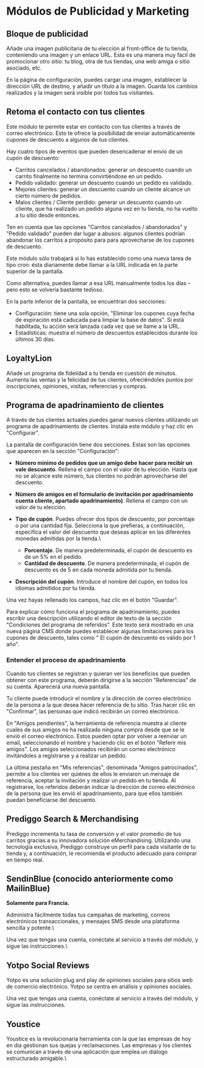 # Módulos de Publicidad y Marketing

## Bloque de publicidad <a href="#modulosdepublicidadymarketing-bloquedepublicidad" id="modulosdepublicidadymarketing-bloquedepublicidad"></a>

Añade una imagen publicitaria de tu elección al front-office de tu tienda, conteniendo una imagen y un enlace URL. Esta es una manera muy fácil de promocionar otro sitio: tu blog, otra de tus tiendas, una web amiga o sitio asociado, etc.

En la página de configuración, puedes cargar una imagen, establecer la dirección URL de destino, y añadir un título a la imagen. Guarda los cambios realizados y la imagen será visible por todos tus visitantes.

## Retoma el contacto con tus clientes <a href="#modulosdepublicidadymarketing-retomaelcontactocontusclientes" id="modulosdepublicidadymarketing-retomaelcontactocontusclientes"></a>

Este módulo te permite estar en contacto con tus clientes a través de correo electrónico. Esto te ofrece la posibilidad de enviar automáticamente cupones de descuento a algunos de tus clientes.

Hay cuatro tipos de eventos que pueden desencadenar el envío de un cupón de descuento:

* Carritos cancelados / abandonados: generar un descuento cuando un carrito finalmente no termina convirtiéndose en un pedido.
* Pedido validado: generar un descuento cuando un pedido es validado.
* Mejores clientes: generar un descuento cuando un cliente alcance un cierto número de pedidos.
* Malos clientes / Cliente perdido: generar un descuento cuando un cliente, que ha realizado un pedido alguna vez en tu tienda, no ha vuelto a tu sitio desde entonces.

Ten en cuenta que las opciones "Carritos cancelados / abandonados" y "Pedido validado" pueden dar lugar a abusos: algunos clientes podrían abandonar los carritos a propósito para para aprovecharse de los cupones de descuento.

Este módulo sólo trabajará si lo has establecido como una nueva tarea de tipo cron: ésta diariamente debe llamar a la URL indicada en la parte superior de la pantalla.

Como alternativa, puedes llamar a esa URL manualmente todos los días – pero esto se volvería bastante tedioso.

En la parte inferior de la pantalla, se encuentran dos secciones:

* Configuración: tiene una sola opción, "Eliminar los cupones cuya fecha de expiración está caducada para limpiar la base de datos". Si está habilitada, tu acción será lanzada cada vez que se llame a la URL.
* Estadísticas: muestra el número de descuentos establecidos durante los últimos 30 días.

## LoyaltyLion <a href="#modulosdepublicidadymarketing-loyaltylion" id="modulosdepublicidadymarketing-loyaltylion"></a>

Añade un programa de fidelidad a tu tienda en cuestión de minutos. Aumenta las ventas y la felicidad de tus clientes, ofreciéndoles puntos por  inscripciones, opiniones, visitas, referencias y compras.

## Programa de apadrinamiento de clientes <a href="#modulosdepublicidadymarketing-programadeapadrinamientodeclientes" id="modulosdepublicidadymarketing-programadeapadrinamientodeclientes"></a>

A través de tus clientes actuales puedes ganar nuevos clientes utilizando un programa de apadrinamiento de clientes. Instala este módulo y haz clic en "Configurar".

La pantalla de configuración tiene dos secciones. Estas son las opciones que aparecen en la sección "Configuración":

* **Número mínimo de pedidos que un amigo debe hacer para recibir un vale descuento**. Rellena el campo con el valor de tu elección. Hasta que no se alcance este número, tus clientes no podrán aprovecharse del descuento.
* **Número de amigos en el formulario de invitación por apadrinamiento cuenta cliente, apartado apadrinamiento)**. Rellena el campo con un valor de tu elección.
* **Tipo de cupón**. Puedes ofrecer dos tipos de descuento, por porcentaje o por una cantidad fija. Selecciona la que prefieras, a continuación, especifica el valor del descuento que deseas aplicar en las diferentes monedas admitidas por la tienda.\

  * **Porcentaje**. De manera predeterminada, el cupón de descuento es de un 5% en el pedido.
  * **Cantidad de descuento**. De manera predeterminada, el cupón de descuento es de 5 en cada moneda admitida por tu tienda.
* **Descripción del cupón**. Introduce el nombre del cupón, en todos los idiomas admitidos por tu tienda.

Una vez hayas rellenado los campos, haz clic en el botón "Guardar".

Para explicar cómo funciona el programa de apadrinamiento, puedes escribir una descripción utilizando el editor de texto de la sección "Condiciones del programa de referidos". Este texto será mostrado en una nueva página CMS donde puedes establecer algunas limitaciones para los cupones de descuento, tales como " El cupón de descuento es válido por 1 año".

### Entender el proceso de apadrinamiento  <a href="#modulosdepublicidadymarketing-entenderelprocesodeapadrinamiento" id="modulosdepublicidadymarketing-entenderelprocesodeapadrinamiento"></a>

Cuando tus clientes se registran y quieran ver los beneficios que pueden obtener con este programa, deberán dirigirse a la sección "Referencias" de su cuenta. Aparecerá una nueva pantalla.

Tu cliente puede introducir el nombre y la dirección de correo electrónico de la persona a la que desea hacer referencia de tu sitio. Tras hacer clic en "Confirmar", las personas que indicó recibirán un correo electrónico.

En "Amigos pendientes", la herramienta de referencia muestra al cliente cuales de sus amigos no ha realizado ninguna compra desde que se le envió el correo electrónico. Estos pueden optar por volver a reenviar un email, seleccionando el nombre y haciendo clic en el botón "Referir mis amigos". Los amigos seleccionados recibirán un correo electrónico invitándoles a registrarse y a realizar un pedido.

La última pestaña en "Mis referencias", denominada "Amigos patrocinados", permite a los clientes ver quiénes de ellos le enviaron un mensaje de referencia, aceptar la invitación y realizar un pedido en tu tienda. Al registrarse, los referidos deberán indicar la dirección de correo electrónico de la persona que les envió el apadrinamiento, para que ellos también puedan beneficiarse del descuento.

## Prediggo Search & Merchandising <a href="#modulosdepublicidadymarketing-prediggosearch-and-merchandising" id="modulosdepublicidadymarketing-prediggosearch-and-merchandising"></a>

Prediggo incrementa tu tasa de conversión y el valor promedio de tus carritos gracias a su innovadora solución eMerchandising. Utilizando una tecnología exclusiva, Prediggo construye un perfil para cada visitante de tu tienda y, a continuación, le recomienda el producto adecuado para comprar en tiempo real.

## SendinBlue (conocido anteriormente como MailinBlue) <a href="#modulosdepublicidadymarketing-sendinblue-conocidoanteriormentecomomailinblue" id="modulosdepublicidadymarketing-sendinblue-conocidoanteriormentecomomailinblue"></a>

**Solamente para Francia.**

Administra fácilmente todas tus campañas de marketing, correos electrónicos transaccionales, y mensajes SMS desde una plataforma sencilla y potente.\


Una vez que tengas una cuenta, conéctate al servicio a través del módulo, y sigue las instrucciones.\


## Yotpo Social Reviews <a href="#modulosdepublicidadymarketing-yotposocialreviews" id="modulosdepublicidadymarketing-yotposocialreviews"></a>

Yotpo es una solución plug and play de opiniones sociales para sitios web de comercio electrónico. Yotpo se centra en análisis y opiniones sociales.

Una vez que tengas una cuenta, conéctate al servicio a través del módulo, y sigue las instrucciones.

## Youstice <a href="#modulosdepublicidadymarketing-youstice" id="modulosdepublicidadymarketing-youstice"></a>

Youstice es la revolucionaria herramienta con la que las empresas de hoy en día gestionan sus quejas y reclamaciones. Las empresas y los clientes se comunican a través de una aplicación que emplea un diálogo estructurado amigable.\
